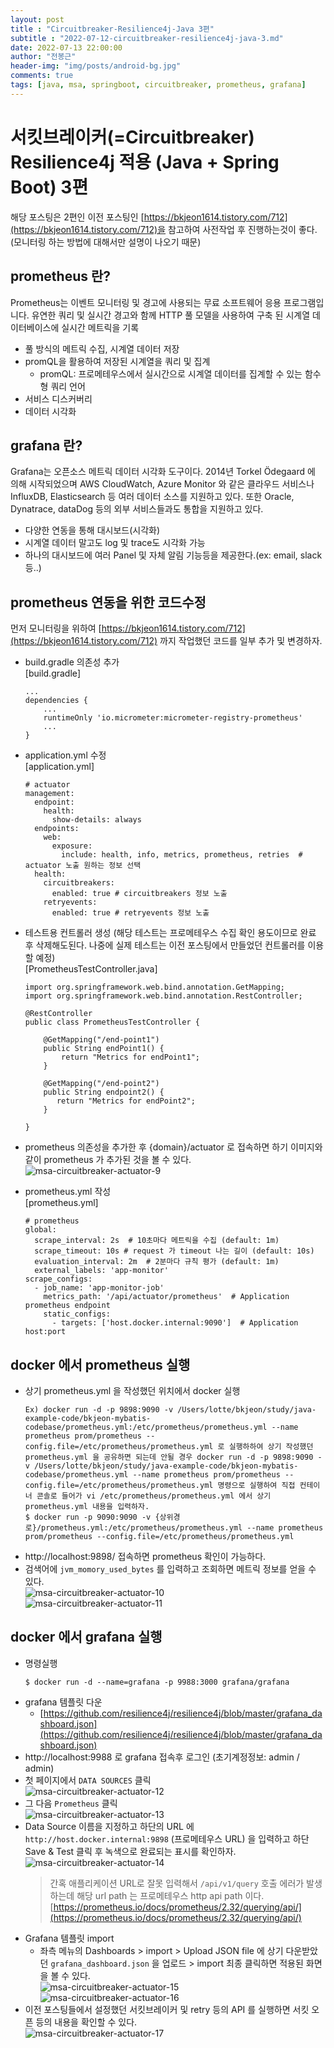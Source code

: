 ```yaml
---
layout: post
title : "Circuitbreaker-Resilience4j-Java 3편"
subtitle : "2022-07-12-circuitbreaker-resilience4j-java-3.md"
date: 2022-07-13 22:00:00
author: "전봉근"
header-img: "img/posts/android-bg.jpg"
comments: true
tags: [java, msa, springboot, circuitbreaker, prometheus, grafana]
---
```



# 서킷브레이커(=Circuitbreaker) Resilience4j 적용 (Java + Spring Boot) 3편 
해당 포스팅은 2편인 이전 포스팅인 [https://bkjeon1614.tistory.com/712](https://bkjeon1614.tistory.com/712)을 참고하여 사전작업 후 진행하는것이 좋다. (모니터링 하는 방법에 대해서만 설명이 나오기 때문)

## prometheus 란?
Prometheus는 이벤트 모니터링 및 경고에 사용되는 무료 소프트웨어 응용 프로그램입니다. 유연한 쿼리 및 실시간 경고와 함께 HTTP 풀 모델을 사용하여 구축 된 시계열 데이터베이스에 실시간 메트릭을 기록
- 풀 방식의 메트릭 수집, 시계열 데이터 저장
- promQL을 활용하여 저장된 시계열을 쿼리 및 집계
  - promQL: 프로메테우스에서 실시간으로 시계열 데이터를 집계할 수 있는 함수형 쿼리 언어
- 서비스 디스커버리
- 데이터 시각화

## grafana 란?
Grafana는 오픈소스 메트릭 데이터 시각화 도구이다. 
2014년 Torkel Ödegaard 에 의해 시작되었으며 AWS CloudWatch, Azure Monitor 와 같은 클라우드 서비스나 InfluxDB, Elasticsearch 등 여러 데이터 소스를 지원하고 있다. 또한 Oracle, Dynatrace, dataDog 등의 외부 서비스들과도 통합을 지원하고 있다. 
- 다양한 연동을 통해 대시보드(시각화)
- 시계열 데이터 말고도 log 및 trace도 시각화 가능
- 하나의 대시보드에 여러 Panel 및 자체 알림 기능등을 제공한다.(ex: email, slack 등..)

## prometheus 연동을 위한 코드수정
먼저 모니터링을 위하여 [https://bkjeon1614.tistory.com/712](https://bkjeon1614.tistory.com/712) 까지 작업했던 코드를 일부 추가 및 변경하자.   

- build.gradle 의존성 추가    
  [build.gradle]   
  ```
  ...
  dependencies {
      ...
      runtimeOnly 'io.micrometer:micrometer-registry-prometheus'
      ...
  }
  ```

- application.yml 수정    
  [application.yml]    
  ```
  # actuator
  management:
    endpoint:
      health:
        show-details: always
    endpoints:
      web:
        exposure:
          include: health, info, metrics, prometheus, retries  # actuator 노출 원하는 정보 선택
    health:
      circuitbreakers:
        enabled: true # circuitbreakers 정보 노출
      retryevents:
        enabled: true # retryevents 정보 노출
  ```

- 테스트용 컨트롤러 생성 (해당 테스트는 프로메테우스 수집 확인 용도이므로 완료 후 삭제해도된다. 나중에 실제 테스트는 이전 포스팅에서 만들었던 컨트롤러를 이용할 예정)    
  [PrometheusTestController.java]    
  ```
  import org.springframework.web.bind.annotation.GetMapping;
  import org.springframework.web.bind.annotation.RestController;

  @RestController
  public class PrometheusTestController {

      @GetMapping("/end-point1")
      public String endPoint1() {
          return "Metrics for endPoint1";
      }

      @GetMapping("/end-point2")
      public String endpoint2() {
         return "Metrics for endPoint2";
      }

  }
  ```

- prometheus 의존성을 추가한 후 {domain}/actuator 로 접속하면 하기 이미지와 같이 prometheus 가 추가된 것을 볼 수 있다.   
  ![msa-circuitbreaker-actuator-9](/img/posts/msa/msa-circuitbreaker-actuator-9.png)

- prometheus.yml 작성    
  [prometheus.yml]    
  ```
  # prometheus
  global:
    scrape_interval: 2s  # 10초마다 메트릭을 수집 (default: 1m)
    scrape_timeout: 10s # request 가 timeout 나는 길이 (default: 10s)
    evaluation_interval: 2m  # 2분마다 규칙 평가 (default: 1m)
    external_labels: 'app-monitor'
  scrape_configs:
    - job_name: 'app-monitor-job'
      metrics_path: '/api/actuator/prometheus'  # Application prometheus endpoint
      static_configs:
        - targets: ['host.docker.internal:9090']  # Application host:port
  ```


## docker 에서 prometheus 실행
- 상기 prometheus.yml 을 작성했던 위치에서 docker 실행
  ```
  Ex) docker run -d -p 9898:9090 -v /Users/lotte/bkjeon/study/java-example-code/bkjeon-mybatis-codebase/prometheus.yml:/etc/prometheus/prometheus.yml --name prometheus prom/prometheus --config.file=/etc/prometheus/prometheus.yml 로 실행하하여 상기 작성했던 prometheus.yml 을 공유하면 되는데 안될 경우 docker run -d -p 9898:9090 -v /Users/lotte/bkjeon/study/java-example-code/bkjeon-mybatis-codebase/prometheus.yml --name prometheus prom/prometheus --config.file=/etc/prometheus/prometheus.yml 명령으로 실행하여 직접 컨테이너 콘솔로 들어가 vi /etc/prometheus/prometheus.yml 에서 상기 prometheus.yml 내용을 입력하자.
  $ docker run -p 9090:9090 -v {상위경로}/prometheus.yml:/etc/prometheus/prometheus.yml --name prometheus prom/prometheus --config.file=/etc/prometheus/prometheus.yml
  ```
- http://localhost:9898/ 접속하면 prometheus 확인이 가능하다.    
- 검색어에 `jvm_momory_used_bytes` 를 입력하고 조회하면 메트릭 정보를 얻을 수 있다.   
  ![msa-circuitbreaker-actuator-10](/img/posts/msa/msa-circuitbreaker-actuator-10.png)    
  ![msa-circuitbreaker-actuator-11](/img/posts/msa/msa-circuitbreaker-actuator-11.png)    


## docker 에서 grafana 실행
- 명령실행
  ```
  $ docker run -d --name=grafana -p 9988:3000 grafana/grafana
  ```
- grafana 템플릿 다운
  - [https://github.com/resilience4j/resilience4j/blob/master/grafana_dashboard.json](https://github.com/resilience4j/resilience4j/blob/master/grafana_dashboard.json)
- http://localhost:9988 로 grafana 접속후 로그인 (초기계정정보: admin / admin)
- 첫 페이지에서 `DATA SOURCES` 클릭   
  ![msa-circuitbreaker-actuator-12](/img/posts/msa/msa-circuitbreaker-actuator-12.png)    
- 그 다음 `Prometheus` 클릭   
  ![msa-circuitbreaker-actuator-13](/img/posts/msa/msa-circuitbreaker-actuator-13.png)    
- Data Source 이름을 지정하고 하단의 URL 에 `http://host.docker.internal:9898` (프로메테우스 URL) 을 입력하고 하단 Save & Test 클릭 후 녹색으로 완료되는 표시를 확인하자.    
  ![msa-circuitbreaker-actuator-14](/img/posts/msa/msa-circuitbreaker-actuator-14.png)     
  > 간혹 애플리케이션 URL로 잘못 입력해서 `/api/v1/query` 호출 에러가 발생하는데 해당 url path 는 프로메테우스 http api path 이다. [https://prometheus.io/docs/prometheus/2.32/querying/api/](https://prometheus.io/docs/prometheus/2.32/querying/api/)    
- Grafana 템플릿 import
  - 좌측 메뉴의 Dashboards > import > Upload JSON file 에 상기 다운받았던 `grafana_dashboard.json` 을 업로드 > import 최종 클릭하면 적용된 화면을 볼 수 있다.    
    ![msa-circuitbreaker-actuator-15](/img/posts/msa/msa-circuitbreaker-actuator-15.png)     
    ![msa-circuitbreaker-actuator-16](/img/posts/msa/msa-circuitbreaker-actuator-16.png)     
- 이전 포스팅들에서 설정했던 서킷브레이커 및 retry 등의 API 를 실행하면 서킷 오픈 등의 내용을 확인할 수 있다.       
  ![msa-circuitbreaker-actuator-17](/img/posts/msa/msa-circuitbreaker-actuator-17.png)     